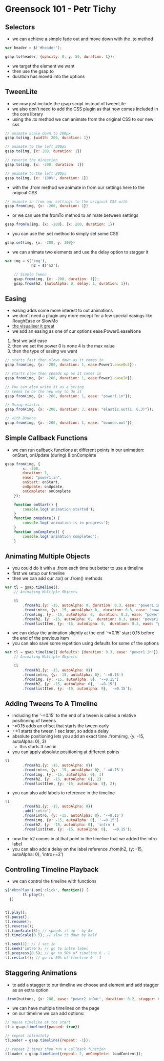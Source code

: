 # Greensock 101 - Petr Tichy

## Selectors
- we can achieve a simple fade out and move down with the .to method

```javascript
var header = $('#header');

gsap.to(header, {opacity: 0, y: 50, duration: 1});
```
- we target the element we want
- then use the gsap.to
- duration has moved into the options

## TweenLite
- we now just include the gsap script instead of tweenLite
- we also don't need to add the CSS plugin as that now comes included in the core library
- using the .to method we can animate from the original CSS to our new css

```javascript
// animate scale down to 200px
gsap.to(img, {width: 200, duration: 1})

// animate to the left 200px
gsap.to(img, {x: 200, duration: 1})

// reverse the direction
gsap.to(img, {x: -200, duration: 1})

// animate to the left 200px
gsap.to(img, {x: '100%', duration: 1})
```
- with the .from method we animate in from our settings here to the original CSS

```javascript
// animate in from our settings to the original CSS with
gsap.from(img, {x: -200, duration: 1})
```
- or we can use the fromTo method to animate between settings

```javascript
gsap.fromTo(img, {x: -200}, {x: 200, duration: 1})
```
- you can use the .set method to simply set some CSS
```javascript
gsap.set(img, {x: -200, y: 300})
```
- we can animate two elements and use the delay option to stagger it

```javascript
var img = $('img'),
			h2 = $('h2');

	// Simple Tween
	gsap.from(img, {x: -200, duration: 1});
	gsap.from(h2, {autoAlpha: 0, delay: 1, duration: 1});
```

## Easing

- easing adds some more interest to out animations
- we don't need a plugin any more except for a few special easings like RoughEase or SlowMo
- [the visualiser it great](https://greensock.com/docs/v3/Eases)
- we add an easing as one of our options
  ease:Power0.easeNone
1. first we add ease
2. then we set the power 0 is none 4 is the max value
3. then the type of easing we want

```javascript
// starts fast then slows down as it comes in
gsap.from(img, {x: -200, duration: 1, ease:Power1.easeOut});

// starts slow then speeds up as it comes in
gsap.from(img, {x: -200, duration: 1, ease:Power1.easeIn});

// You can also write it as a string
// seems to be the new way to do it
gsap.from(img, {x: -200, duration: 1, ease: "power1.in"});

// Using elastic
gsap.from(img, {x: -200, duration: 3, ease: "elastic.out(1, 0.3)"});

// with Bounce
gsap.from(img, {x: -200, duration: 1, ease: "bounce.out"});
```
## Simple Callback Functions
- we can run callback functions at different points in our animation: onStart, onUpdate (during) & onComplete

```javascript
gsap.from(img, {
		x: -200,
		duration: 1,
		ease: "power1.in",
		onStart: onStart,
		onUpdate: onUpdate,
		onComplete: onComplete
	});

	function onStart() {
		console.log('animation started');
	}
	function onUpdate() {
		console.log('animation is in progress');
	}
	function onComplete() {
		console.log('animation completed');
	}
```
## Animating Multiple Objects

- you could do it with a .from each time but better to use a timeline
- first we setup our timeline
- then we can add our .to() or .from() methods

```javascript
var tl = gsap.timeline();
	// Animating Multiple Objects

	tl
		.from(h1,{y: -15, autoAlpha: 0, duration: 0.3, ease: "power1.in"})
		.from(intro, {y: -15, autoAlpha: 0,  duration: 0.3, ease: "power1.in"}, '-=0.15')
		.from(img, {y: -15, autoAlpha: 0,  duration: 0.3, ease: "power1.in"}, '-=0.15')
		.from(h2, {y: -15, autoAlpha: 0,  duration: 0.3, ease: "power1.in"}, '-=0.15')
		.from(listItem, {y: -15, autoAlpha: 0,  duration: 0.3, ease: "power1.in"}, '-=0.15');
```
- we can delay the animation slightly at the end '-=0.15' start 0.15 before the end of the previous item
- you can also save some repetition using defaults for some of the options

```javascript
var tl = gsap.timeline({ defaults: {duration: 0.3, ease: "power1.in"}});
	// Animating Multiple Objects

	tl
		.from(h1,{y: -15, autoAlpha: 0})
		.from(intro, {y: -15, autoAlpha: 0}, '-=0.15')
		.from(img, {y: -15, autoAlpha: 0}, '-=0.15')
		.from(h2, {y: -15, autoAlpha: 0}, '-=0.15')
		.from(listItem, {y: -15, autoAlpha: 0}, '-=0.15');
```
## Adding Tweens To A Timeline
- including the '-=0.15' to the end of a tween is called a relative positioning of tweens
- -=0.15 adds an offset that starts the tween early
- +=1 starts the tween 1 sec later, so adds a delay
- absolute positioning lets you add an exact time
  .from(img, {y: -15, autoAlpha: 0}, 3)
  - this starts 3 sec in
- you can apply absolute positioning at different points

```javascript
tl
		.from(h1,{y: -15, autoAlpha: 0})
		.from(intro, {y: -15, autoAlpha: 0}, '-=0.15')
		.from(img, {y: -15, autoAlpha: 0}, 3)
		.from(h2, {y: -15, autoAlpha: 0}, 2)
		.from(listItem, {y: -15, autoAlpha: 0}, 2);
```
- you can also add labels to reference in the timeline

```javascript
tl
		.from(h1,{y: -15, autoAlpha: 0})
		.add('intro')
		.from(intro, {y: -15, autoAlpha: 0}, '-=0.15')
		.from(img, {y: -15, autoAlpha: 0}, '-=0.15')
		.from(h2, {y: -15, autoAlpha: 0}, 'intro')
		.from(listItem, {y: -15, autoAlpha: 0}, '-=0.15');
```
- now the h2 comes in at that point in the timeline that we added the intro label
- you can also add a delay on the label reference
  .from(h2, {y: -15, autoAlpha: 0}, 'intro+=2')

## Controlling Timeline Playback
- we can control the timeline with functions

```javascript
$('#btnPlay').on('click', function() {
		tl.play();
  })


tl.play();
tl.pause();
tl.resume();
tl.reverse();
tl.timeScale(8); // speeds it up - by 8x
tl.timeScale(0.5); // slow it down by half

tl.seek(1); // 1 sec in
tl.seek('intro'); // go to intro label
tl.progress(0.5); // go to 50% of timeline 0 - 1
tl.restart(); // go to 50% of timeline 0 - 1

```
## Staggering Animations
- to add a stagger to our timeline we choose and element and add stagger as an extra option

```javascript
.from(buttons, {x: 200, ease: "power2.inOut", duration: 0.2, stagger: 0.1 });
```
- we can have multiple timelines on the page
- on our timeline we can add options:

```javascript
// pause timeline at the start
tl = gsap.timeline({paused: true})

// repeat infinitely
tlLoader = gsap.timeline({repeat: -1});

// repeat 2 times then run a callback function
tlLoader = gsap.timeline({repeat: 2, onComplete: loadContent});
```
